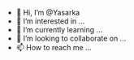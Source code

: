 - 👋 Hi, I’m @Yasarka
- 👀 I’m interested in ...
- 🌱 I’m currently learning ...
- 💞️ I’m looking to collaborate on ...
- 📫 How to reach me ...

<!---
Yasarka/Yasarka is a ✨ special ✨ repository because its `README.md` (this file) appears on your GitHub profile.
You can click the Preview link to take a look at your changes.
--->
